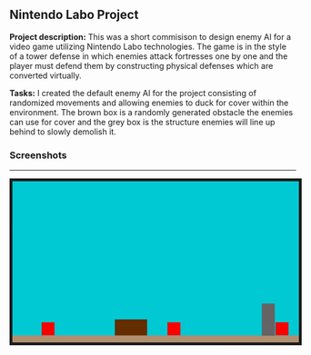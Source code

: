 ## Nintendo Labo Project

**Project description:** This was a short commisison to design enemy AI for a video game utilizing Nintendo Labo technologies. The game is in the style of a tower defense in which enemies attack fortresses one by one and the player must defend them by constructing physical defenses which are converted virtually.

**Tasks:** I created the default enemy AI for the project consisting of randomized movements and allowing enemies to duck for cover within the environment. The brown box is a randomly generated obstacle the enemies can use for cover and the grey box is the structure enemies will line up behind to slowly demolish it.
### Screenshots
---

<img src="images/NintendoLabo/LaboGif.gif" border="5"/>
